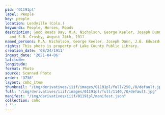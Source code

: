 ```yaml
---
pid: '01191pl'
label: People
key: people
location: Leadville (Colo.)
keywords: People, Horses, Roads
description: Good Roads Day, M.A. Nicholson, George Keeler, Joseph Dunn, J.E. Edwards
  and S.B. Crosby, August 24th, 1911
named_persons: M.A. Nicholson, George Keeler, Joseph Dunn, J.E. Edwards, S.B. Crosby
rights: This photo is property of Lake County Public Library.
creation_date: '08/24/1911'
ingest_date: '2021-04-06'
latitude: 
longitude: 
format: Photo
source: Scanned Photo
order: '3736'
layout: cmhc_item
thumbnail: "/img/derivatives/iiif/images/01191pl/full/250,/0/default.jpg"
full: "/img/derivatives/iiif/images/01191pl/full/1140,/0/default.jpg"
manifest: "/img/derivatives/iiif/01191pl/manifest.json"
collection: cmhc
! '': 
---
```

